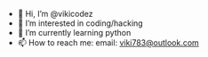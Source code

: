 - 👋 Hi, I’m @vikicodez
- 👀 I’m interested in coding/hacking
- 🌱 I’m currently learning python
- 📫 How to reach me: email: viki783@outlook.com
